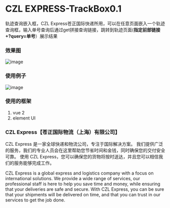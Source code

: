 # CZL EXPRESS-TrackBox0.1
轨迹查询嵌入框，CZL Express苍正国际快递所用，可以在任意页面嵌入一个轨迹查询框，输入单号查询后通过get拼接查询链接，跳转到轨迹页面(**指定前部链接+?query=单号**）展示结果

### 效果图

![image](https://user-images.githubusercontent.com/95951386/223633190-bcdf5c9e-0f5c-4fec-95c4-837babc0ac1f.png)

### 使用例子

![image](https://user-images.githubusercontent.com/95951386/223633213-901de0ed-fe2b-4fea-bb4e-c81ce4c34de6.png)


### 使用的框架

1. vue 2
2. element UI


### CZL Express【苍正国际物流（上海）有限公司】

CZL Express 是一家全球快递和物流公司，专注于国际解决方案。 我们提供广泛的服务，我们的专业人员会在这里帮助您节省时间和金钱，同时确保您的交付安全可靠。 使用 CZL Express，您可以确保您的货物将按时送达，并且您可以相信我们的服务能够完成工作。

CZL Express is a global express and logistics company with a focus on international solutions. We provide a wide range of services, our professional staff is here to help you save time and money, while ensuring that your deliveries are safe and secure. With CZL Express, you can be sure that your shipments will be delivered on time, and that you can trust in our services to get the job done.
